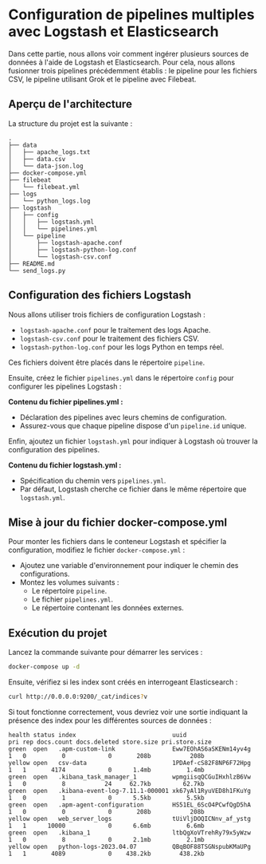 # Configuration de pipelines multiples avec Logstash et Elasticsearch

Dans cette partie, nous allons voir comment ingérer plusieurs sources de données à l'aide de Logstash et Elasticsearch. Pour cela, nous allons fusionner trois pipelines précédemment établis : le pipeline pour les fichiers CSV, le pipeline utilisant Grok et le pipeline avec Filebeat.

## Aperçu de l'architecture

La structure du projet est la suivante :

```
.
├── data
│   ├── apache_logs.txt
│   ├── data.csv
│   └── data-json.log
├── docker-compose.yml
├── filebeat
│   └── filebeat.yml
├── logs
│   └── python_logs.log
├── logstash
│   ├── config
│   │   ├── logstash.yml
│   │   └── pipelines.yml
│   └── pipeline
│       ├── logstash-apache.conf
│       ├── logstash-python-log.conf
│       └── logstash-csv.conf
├── README.md
└── send_logs.py
```

## Configuration des fichiers Logstash

Nous allons utiliser trois fichiers de configuration Logstash :

- `logstash-apache.conf` pour le traitement des logs Apache.
- `logstash-csv.conf` pour le traitement des fichiers CSV.
- `logstash-python-log.conf` pour les logs Python en temps réel.

Ces fichiers doivent être placés dans le répertoire `pipeline`.

Ensuite, créez le fichier `pipelines.yml` dans le répertoire `config` pour configurer les pipelines Logstash :

**Contenu du fichier pipelines.yml :**

- Déclaration des pipelines avec leurs chemins de configuration.
- Assurez-vous que chaque pipeline dispose d'un `pipeline.id` unique.

Enfin, ajoutez un fichier `logstash.yml` pour indiquer à Logstash où trouver la configuration des pipelines.

**Contenu du fichier logstash.yml :**

- Spécification du chemin vers `pipelines.yml`.
- Par défaut, Logstash cherche ce fichier dans le même répertoire que `logstash.yml`.

## Mise à jour du fichier docker-compose.yml

Pour monter les fichiers dans le conteneur Logstash et spécifier la configuration, modifiez le fichier `docker-compose.yml` :

- Ajoutez une variable d'environnement pour indiquer le chemin des configurations.
- Montez les volumes suivants :
  - Le répertoire `pipeline`.
  - Le fichier `pipelines.yml`.
  - Le répertoire contenant les données externes.

## Exécution du projet

Lancez la commande suivante pour démarrer les services :
```bash
docker-compose up -d
```

Ensuite, vérifiez si les index sont créés en interrogeant Elasticsearch :
```bash
curl http://0.0.0.0:9200/_cat/indices?v
```

Si tout fonctionne correctement, vous devriez voir une sortie indiquant la présence des index pour les différentes sources de données :

```
health status index                           uuid                   pri rep docs.count docs.deleted store.size pri.store.size
green  open   .apm-custom-link                Eww7EOhAS6aSKENm14yv4g   1   0          0            0       208b           208b
yellow open   csv-data                        1PDAef-cS82F8NP6F72Hpg   1   1       4174            0      1.4mb          1.4mb
green  open   .kibana_task_manager_1          wpmgiisqQCGuIHxhlzB6Vw   1   0          8           24     62.7kb         62.7kb
green  open   .kibana-event-log-7.11.1-000001 xk67yAl1RyuVED8h1FKuYg   1   0          1            0      5.5kb          5.5kb
green  open   .apm-agent-configuration        HS51EL_6ScO4PCwfQgD5hA   1   0          0            0       208b           208b
yellow open   web_server_logs                 tUiVljDOQICNnv_af_ystg   1   1      10000            0      6.6mb          6.6mb
green  open   .kibana_1                       ltbQgXoVTrehRy79x5yWzw   1   0          8            0      2.1mb          2.1mb
yellow open   python-logs-2023.04.07          QBqBOF88TSGNspubKMaUPg   1   1       4089            0    438.2kb        438.2kb
```